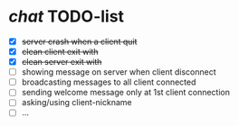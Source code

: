 # _chat_ TODO-list

- [x] ~~server crash when a client quit~~
- [x] ~~clean client exit with <ctrl-c>~~
- [x] ~~clean server exit with <ctrl-c>~~
- [ ] showing message on server when client disconnect
- [ ] broadcasting messages to all client connected
- [ ] sending welcome message only at 1st client connection
- [ ] asking/using client-nickname
- [ ] …
